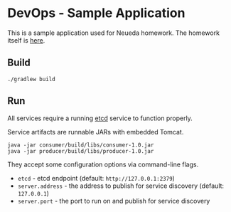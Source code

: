 # DevOps - Sample Application

This is a sample application used for Neueda homework.
The homework itself is
[here](https://github.com/neueda/homework/tree/master/devops).

## Build

    ./gradlew build

## Run

All services require a running [etcd](https://coreos.com/etcd/) service
to function properly.

Service artifacts are runnable JARs with embedded Tomcat.

    java -jar consumer/build/libs/consumer-1.0.jar
    java -jar producer/build/libs/producer-1.0.jar

They accept some configuration options via command-line flags.

* `etcd` - etcd endpoint (default: `http://127.0.0.1:2379`)
* `server.address` - the address to publish for service discovery
  (default: `127.0.0.1`)
* `server.port` - the port to run on and publish for service discovery
